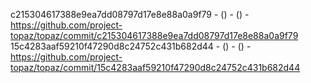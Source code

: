 c215304617388e9ea7dd08797d17e8e88a0a9f79 -  () -  () - https://github.com/project-topaz/topaz/commit/c215304617388e9ea7dd08797d17e8e88a0a9f79
15c4283aaf59210f47290d8c24752c431b682d44 -  () -  () - https://github.com/project-topaz/topaz/commit/15c4283aaf59210f47290d8c24752c431b682d44
